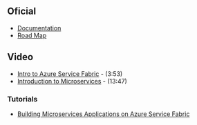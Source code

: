 ## Oficial 
- [Documentation](https://docs.microsoft.com/en-us/azure/service-fabric/)
- [Road Map](https://docs.microsoft.com/en-us/azure/service-fabric/service-fabric-content-roadmap)

## Video
- [Intro to Azure Service Fabric](https://www.youtube.com/watch?v=nZqDZxLcJw4) - (3:53)
- [Introduction to Microservices](https://www.youtube.com/watch?v=EEwT6y5h09I) - (13:47)

### Tutorials 
- [Building Microservices Applications on Azure Service Fabric](https://mva.microsoft.com/en-US/training-courses/building-microservices-applications-on-azure-service-fabric-16747) 
